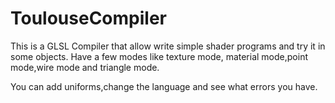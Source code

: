 # ToulouseCompiler

This is a GLSL Compiler that allow write simple shader programs and try it in some objects. Have a few modes like texture mode,
material mode,point mode,wire mode and triangle mode.

You can add uniforms,change the language and see what errors you have.
